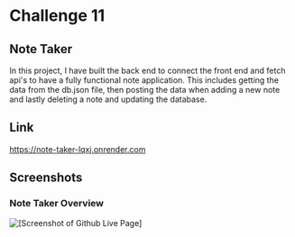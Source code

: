 # Challenge 11

## Note Taker

In this project, I have built the back end to connect the front end and fetch api's to have a fully functional note application. This includes getting the data from the db.json file, then posting the data when adding a new note and lastly deleting a note and updating the database.

## Link

https://note-taker-lqxj.onrender.com

## Screenshots

### Note Taker Overview

![[Screenshot of Github Live Page]](assets/images/note-taker.gif)

